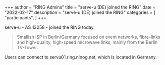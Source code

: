 +++
author = "RING Admins"
title = "serve-u (DE) joined the RING"
date = "2022-02-17"
description = "serve-u (DE) joined the RING"
categories = [
    "participants",
]
+++

serve-u - AS 13058 - joined the RING today.

> Smallish ISP in Berlin/Germany focused on event networks, fibre-links and high-quality, high-speed microwave links, mainly from the Berlin TV-Tower.

Users can connect to servu01.ring.nlnog.net, which is located in Germany.
